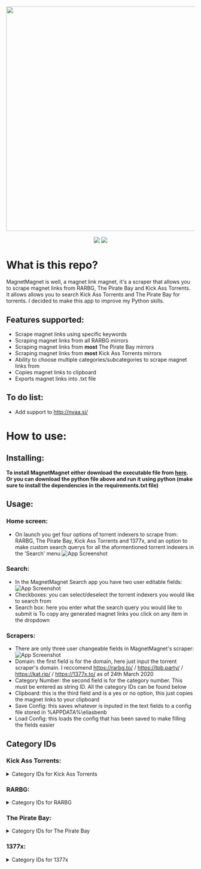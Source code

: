 <h3 align="center"><img src="https://i.imgur.com/pX9no9C.png" width="600px"></h3>
<p align="center">
  <a href="https://github.com/eliasbenb/MagnetMagnet/releases"><img src="https://img.shields.io/github/downloads/eliasbenb/MagnetMagnet/total?color=%234197fe&style=for-the-badge"></a>
  <a href="https://github.com/eliasbenb/MagnetMagnet/releases/latest"><img src="https://img.shields.io/github/v/release/eliasbenb/MagnetMagnet?color=%234197fe&style=for-the-badge"></a>
</p>

# What is this repo?
MagnetMagnet is well, a magnet link magnet, it's a scraper that allows you to scrape magnet links from RARBG, The Pirate Bay and Kick Ass Torrents. It allows allows you to search Kick Ass Torrents and The Pirate Bay for torrents. I decided to make this app to improve my Python skills.
## Features supported:
- Scrape magnet links using specific keywords
- Scraping magnet links from all RARBG mirrors
- Scraping magnet links from **most** The Pirate Bay mirrors
- Scraping magnet links from **most** Kick Ass Torrents mirrors
- Ability to choose multiple categories/subcategories to scrape magnet links from
- Copies magnet links to clipboard
- Exports magnet links into .txt file
## To do list:
- Add support to http://nyaa.si/

# How to use:
## Installing:
**To install MagnetMagnet either download the executable file from [here](https://github.com/eliasbenb/MagnetMagnet/releases).**
**Or you can download the python file above and run it using python (make sure to install the dependencies in the requirements.txt file)**
## Usage:
### Home screen:
- On launch you get four options of torrent indexers to scrape from: RARBG, The Pirate Bay, Kick Ass Torrents and 1377x, and an option to make custom search querys for all the aformentioned torrent indexers in the 'Search' menu
![App Screenshot](https://user-images.githubusercontent.com/54410649/77454424-f27d0380-6e11-11ea-95da-9e9b0e6cf4fb.PNG)
### Search:
- In the MagnetMagnet Search app you have two user editable fields:
![App Screenshot](https://user-images.githubusercontent.com/54410649/77783311-0aeb5900-7072-11ea-8b53-d1a392dbb05e.PNG)
- Checkboxes: you can select/deselect the torrent indexers you would like to search from
- Search box: here you enter what the search query you would like to submit is
To copy any generated magnet links you click on any item in the dropdown
### Scrapers:
- There are only three user changeable fields in MagnetMagnet's scraper:
![App Screenshot](https://user-images.githubusercontent.com/54410649/77454431-f577f400-6e11-11ea-805e-e21f4e84640e.PNG)
- Domain: the first field is for the domain, here just input the torrent scraper's domain. I reccomend https://rarbg.to/ / https://tpb.party/ / https://kat.rip/ / https://1377x.to/ as of 24th March 2020
- Category Number: the second field is for the category number. This must be entered as string ID. All the category IDs can be found below
- Clipboard: this is the third field and is a yes or no option, this just copies the magnet links to your clipboard
- Save Config: this saves whatever is inputed in the text fields to a config file stored in %APPDATA%\eliasbenb
- Load Config: this loads the config that has been saved to make filling the fields easier

## Category IDs
<h3>Kick Ass Torrents:</h3>
<details><summary>Category IDs for Kick Ass Torrents</summary><br>
  <ul>
    <li> Movies = movies</li>
    <li> TV = tv</li>
    <li> Anime = anime</li>
    <li> Music = music</li>
    <li> Books = books</li>
    <li> Games = games</li>
    <li> Applications = applications</li>
    <li> XXX = xxx</li>
    <li> All = new</li>
  </ul>
</details>

<h3>RARBG:</h3>
<details><summary>Category IDs for RARBG</summary><br>
    <details><summary>XXX Subcategories</summary><br>
      <ul>
        <li> XXX (18+) = 4</li>
      </ul>
    </details>
    <details><summary>TV Shows Subcategories</summary><br>
      <ul>
        <li> TV Episodes = 18</li>
        <li> TV HD Episodes = 41</li>
        <li> TV UHD Episodes = 49</li>
      </ul>
    </details>
    <details><summary>Games Subcategories</summary><br>
      <ul>
        <li> Games/PC ISO = 27</li>
        <li> Games/PC RIP = 28</li>
        <li> Games/PS3 = 40</li>
        <li> Games/XBOX-360 = 32</li>
        <li> Games/PS4 = 53</li>
      </ul>
    </details>
    <details><summary>Music Subcategories</summary><br>
      <ul>
        <li> Music/MP3 = 23</li>
        <li> Music/FLAC = 25</li>
      </ul>
    </details>
    <details><summary>Software Subcategories</summary><br>
      <ul>
        <li> Software/PC ISO = 33</li>
      </ul>
    </details>
  </ul>
</details>

<h3>The Pirate Bay:</h3>
<details><summary>Category IDs for The Pirate Bay</summary><br>
  <ul>
    <details><summary>Audio Subcategories</summary><br>
      <ul>
        <li> Music = 101</li>
        <li> Audio books = 102</li>
        <li> Sound clips = 103</li>
        <li> FLAC = 104</li>
        <li> Other = 199</li>
      </ul>
    </details>
    <details><summary>Video Subcategories</summary><br>
      <ul>
        <li> Movies = 201</li>
        <li> Movies DVDR = 202</li>
        <li> Music videos = 203</li>
        <li> Movie clips = 204</li>
        <li> TV shows = 205</li>
        <li> Handheld = 206</li>
        <li> HD - Movies = 207</li>
        <li> HD - TV shows = 208</li>
        <li> 3D = 209</li>
        <li> Other = 299</li>
      </ul>
    </details>
    <details><summary>Applications Subcategories</summary><br>
      <ul>
        <li> Windows = 301</li>
        <li> Mac = 302</li>
        <li> Unix clips = 303</li>
        <li> Handheld = 304</li>
        <li> IOS (iPad/iPhone) = 305</li>
        <li> Android = 306</li>
        <li> Other OS = 399</li>
      </ul>
    </details>
    <details><summary>Games Subcategories</summary><br>
      <ul>
        <li> PC = 401</li>
        <li> Mac = 402</li>
        <li> PSx = 403</li>
        <li> XBOX360 = 404</li>
        <li> Wii = 405</li>
        <li> Handheld = 406</li>
        <li> IOS (iPad/iPhone) = 407</li>
        <li> Android = 408</li>
        <li> Other = 499</li>
      </ul>
    </details>
    <details><summary>Porn Subcategories</summary><br>
      <ul>
        <li> Movies = 501</li>
        <li> Movies DVDR = 502</li>
        <li> Pictures = 503</li>
        <li> Games = 504</li>
        <li> HD - Movies = 505</li>
        <li> Movie clips = 506</li>
        <li> Other = 599</li>
      </ul>
    </details>
    <details><summary>Other Subcategories</summary><br>
      <ul>
        <li> E-books = 601</li>
        <li> Comics = 602</li>
        <li> Pictures = 603</li>
        <li> Covers = 604</li>
        <li> Physibles = 605</li>
        <li> Other = 699</li>
      </ul>
    </details>
  </ul>
</details>

<h3>1377x:</h3>
<details><summary>Category IDs for 1377x</summary><br>
  <ul>
    <li> Movies = popular-movies</li>
    <li> TV = popular-tv</li>
    <li> Games = popular-games</li>
    <li> Music = popular-music</li>
    <li> Applications = popular-apps</li>
    <li> Anime = popular-anime</li>
    <li> Documentaries = popular-documentaries</li>
    <li> Other = popular-other</li>
    <li> XXX = popular-xxx</li>
  </ul>
</details>
